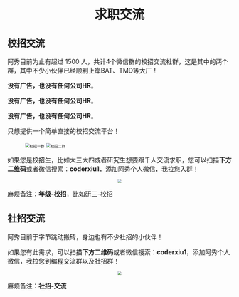 <p id="求职交流"></p>
<h1 align="center">求职交流</h1>

## 校招交流

阿秀目前为止有超过 1500 人，共计4个微信群的校招交流社群，这是其中的两个群，其中不少小伙伴已经顺利上岸BAT、TMD等大厂！

**没有广告，也没有任何公司HR**。

**没有广告，也没有任何公司HR**。

**没有广告，也没有任何公司HR**。

只想提供一个简单直接的校招交流平台！

<figure >
    <img src="https://cdn.jsdelivr.net/gh/forthespada/mediaImage3@0.1/202106/一群.png" alt="校招一群" style="zoom: 60%;" />
    <img src="https://cdn.jsdelivr.net/gh/forthespada/mediaImage3@0.1/202106/二群.png" alt="校招二群" style="zoom: 60%;" />
</figure>


如果您是校招生，比如大三大四或者研究生想要跟千人交流求职，您可以扫描**下方二维码**或者微信搜索：**coderxiu1**，添加阿秀个人微信，我拉您入群！

<div align="center">
    <img src="https://cdn.jsdelivr.net/gh/forthespada/mediaImage3@1.0/202107/%E9%98%BF%E7%A7%80%E4%BA%8C%E5%8F%B7%E7%BA%AF%E5%BE%AE%E4%BF%A1.jpg" style="zoom:50%;" />
</div>


麻烦备注：**年级-校招**，比如研三-校招



## 社招交流

阿秀目前于字节跳动搬砖，身边也有不少社招的小伙伴！

如果您有此需求，可以扫描**下方二维码**或者微信搜索：**coderxiu1**，添加阿秀个人微信，我拉您到编程交流群以及社招群！

<div align="center">
    <img src="https://cdn.jsdelivr.net/gh/forthespada/mediaImage3@1.0/202107/%E9%98%BF%E7%A7%80%E4%BA%8C%E5%8F%B7%E7%BA%AF%E5%BE%AE%E4%BF%A1.jpg" style="zoom:50%;" />
</div>


麻烦备注：**社招-交流**

